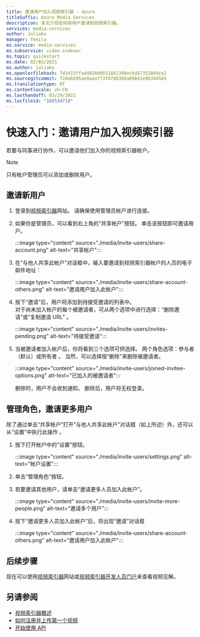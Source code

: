 ```yaml
---
title: 邀请用户加入视频索引器 - Azure
titleSuffix: Azure Media Services
description: 本文介绍如何将用户邀请到视频索引器。
services: media-services
author: Juliako
manager: femila
ms.service: media-services
ms.subservice: video-indexer
ms.topic: quickstart
ms.date: 02/03/2021
ms.author: juliako
ms.openlocfilehash: 7d3415ffad4820d8651841398ec6d47352869ce2
ms.sourcegitcommit: f28ebb95ae9aaaff3f87d8388a09b41e0b3445b5
ms.translationtype: HT
ms.contentlocale: zh-CN
ms.lasthandoff: 03/29/2021
ms.locfileid: "100534718"
---
```

# <a name="quickstart-invite-users-to-video-indexer"></a>快速入门：邀请用户加入视频索引器

若要与同事进行协作，可以邀请他们加入你的视频索引器帐户。 

> [!NOTE]
> 只有帐户管理员可以添加或删除用户。

## <a name="invite-new-users"></a>邀请新用户

1. 登录到[视频索引器](https://www.videoindexer.ai/)网站。 请确保使用管理员帐户进行连接。
1. 如果你是管理员，可以看到右上角的“共享帐户”按钮。 单击该按钮即可邀请用户。 

    :::image type="content" source="./media/invite-users/share-account.png" alt-text="共享帐户":::
1. 在“与他人共享此帐户”对话框中，输入要邀请到视频索引器帐户的人员的电子邮件地址：

    :::image type="content" source="./media/invite-users/share-account-others.png" alt-text="邀请用户加入此帐户":::  
1. 按下“邀请”后，用户将添加到待接受邀请的列表中。 <br/>对于尚未加入帐户的每个被邀请者，可从两个选项中进行选择：“删除邀请”或“复制邀请 URL” 。

    :::image type="content" source="./media/invite-users/invites-pending.png" alt-text="待接受邀请":::  
1. 当被邀请者加入帐户后，你将看到三个选项可供选择。 两个角色选项：参与者（默认）或所有者 。 当然，可以选择按“删除”来删除被邀请者。

    :::image type="content" source="./media/invite-users/joined-invitee-options.png" alt-text="已加入的被邀请者":::  

    删除时，用户不会收到通知。 删除后，用户将无权登录。

## <a name="manage-roles-invite-more-users"></a>管理角色，邀请更多用户

除了通过单击“共享帐户”打开“与他人共享此帐户”对话框（如上所述）外，还可以从“设置”中执行此操作  。

1. 按下打开帐户中的“设置”按钮。 

    :::image type="content" source="./media/invite-users/settings.png" alt-text="帐户设置":::  
1. 单击“管理角色”按钮。
1. 若要邀请其他用户，请单击“邀请更多人员加入此帐户”。

    :::image type="content" source="./media/invite-users/invite-more-people.png" alt-text="邀请多个用户":::  
1. 按下“邀请更多人员加入此帐户”后，将出现“邀请”对话框
 
    :::image type="content" source="./media/invite-users/share-account-others.png" alt-text="邀请用户加入此帐户":::  

## <a name="next-steps"></a>后续步骤

现在可以使用[视频索引器](video-indexer-view-edit.md)网站或[视频索引器开发人员门户](video-indexer-use-apis.md)来查看视频见解。

## <a name="see-also"></a>另请参阅

- [视频索引器概述](video-indexer-overview.md)
- [如何注册并上传第一个视频](video-indexer-get-started.md)
- [开始使用 API](video-indexer-use-apis.md)
